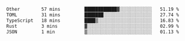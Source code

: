 <!--START_SECTION:waka-->

```txt
Other        57 mins         ████████████▓░░░░░░░░░░░░   51.19 %
TOML         31 mins         ███████░░░░░░░░░░░░░░░░░░   27.74 %
TypeScript   18 mins         ████▒░░░░░░░░░░░░░░░░░░░░   16.83 %
Rust         3 mins          ▓░░░░░░░░░░░░░░░░░░░░░░░░   02.99 %
JSON         1 min           ▒░░░░░░░░░░░░░░░░░░░░░░░░   01.13 %
```

<!--END_SECTION:waka-->